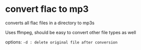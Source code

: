 # convert flac to mp3
converts all flac files in a directory to mp3s

Uses ffmpeg, should be easy to convert other file types as well

options:
`-d : delete original file after conversion`
